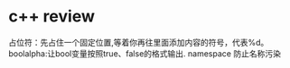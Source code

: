 # c++ review
  占位符：先占住一个固定位置,等着你再往里面添加内容的符号，代表%d。
  boolalpha:让bool变量按照true、false的格式输出.
  namespace 防止名称污染
  
